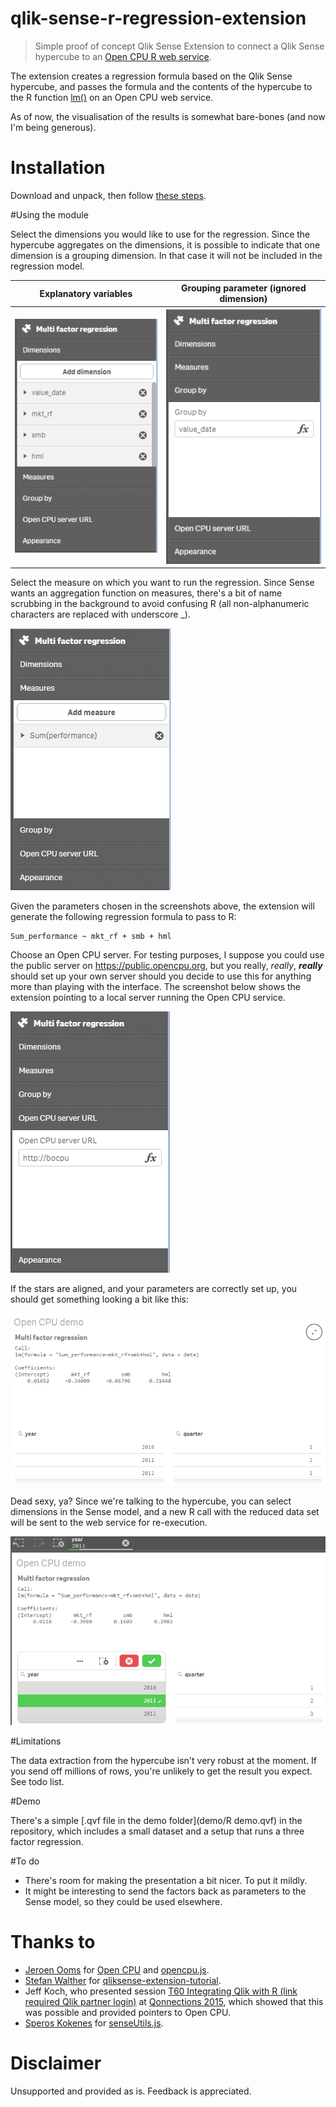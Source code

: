 # qlik-sense-r-regression-extension

> Simple proof of concept Qlik Sense Extension to connect a Qlik Sense hypercube to an [Open CPU R web service](https://www.opencpu.org/).

The extension creates a regression formula based on the Qlik Sense hypercube, and passes the formula and the contents of the hypercube to the R function [lm()](http://www.rdocumentation.org/packages/stats/functions/lm) on an Open CPU web service.

As of now, the visualisation of the results is somewhat bare-bones (and now I'm being generous).

# Installation

Download and unpack, then follow [these steps](http://help.qlik.com/sense/2.0/en-US/developer/#../Subsystems/Extensions/Content/Howtos/deploy-extensions.htm%3FTocPath%3DBuilding%2520visualization%2520extensions%7CWorking%2520with%2520visualization%2520extensions%7C_____9).

#Using the module

Select the dimensions you would like to use for the regression. Since the hypercube aggregates on the dimensions, it is possible to indicate that one dimension is a grouping dimension. In that case it will not be included in the regression model.

| Explanatory variables | Grouping parameter (ignored dimension) |
| ---------- | -------- |
|![](screens/dimensions.PNG)|![](screens/group_by.PNG)|

Select the measure on which you want to run the regression. Since Sense wants an aggregation function on measures, there's a bit of name scrubbing in the background to avoid confusing R (all non-alphanumeric characters are replaced with underscore _).

![](screens/measures.PNG)

Given the parameters chosen in the screenshots above, the extension will generate the following regression formula to pass to R:

```
Sum_performance ~ mkt_rf + smb + hml
```

Choose an Open CPU server. For testing purposes, I suppose you could use the public server on https://public.opencpu.org, but you really, *really*, **_really_** should set up your own server should you decide to use this for anything more than playing with the interface. The screenshot below shows the extension pointing to a local server running the Open CPU service.

![](screens/opencpu_url.PNG)

If the stars are aligned, and your parameters are correctly set up, you should get something looking a bit like this:

![](screens/result.PNG)

Dead sexy, ya? Since we're talking to the hypercube, you can select dimensions in the Sense model, and a new R call with the reduced data set will be sent to the web service for re-execution. 

![](screens/result_with_selection.PNG)

#Limitations

The data extraction from the hypercube isn't very robust at the moment. If you send off millions of rows, you're unlikely to get the result you expect. See todo list.

#Demo

There's a simple [.qvf file in the demo folder](demo/R demo.qvf) in the repository, which includes a small dataset and a setup that runs a three factor regression.

#To do

* There's room for making the presentation a bit nicer. To put it mildly.
* It might be interesting to send the factors back as parameters to the Sense model, so they could be used elsewhere.

# Thanks to

* [Jeroen Ooms](https://github.com/jeroenooms) for [Open CPU](https://www.opencpu.org/) and [opencpu.js](https://github.com/jeroenooms/opencpu.js).
* [Stefan Walther](https://github.com/stefanwalther) for [qliksense-extension-tutorial](https://github.com/stefanwalther/qliksense-extension-tutorial).
* Jeff Koch, who presented session [T60 Integrating Qlik with R (link required Qlik partner login)](https://eu1.salesforce.com/sfc/#version?selectedDocumentId=069D0000002TA38) at [Qonnections 2015](http://www.qlik.com/us/landing/qonnections-2015), which showed that this was possible and provided pointers to Open CPU.
* [Speros Kokenes](https://github.com/skokenes) for [senseUtils.js](https://github.com/skokenes/senseUtils).

# Disclaimer

Unsupported and provided as is. Feedback is appreciated.
